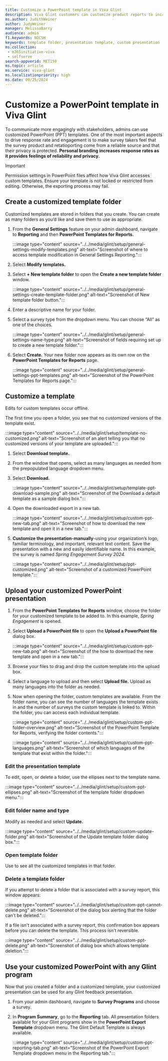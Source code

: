 ```yaml
---
title: Customize a PowerPoint template in Viva Glint
description: Viva Glint customers can customize product reports to increase the sense of reporting reliability and privacy.
ms.author: JudithWeiner
author: JudyWeiner
manager: MelissaBarry
audience: admin
f1.keywords: NOCSH
keywords: template folder, presentation template, custom presentation
ms.collection: 
 - m365initiative-viva
 - selfserve
search-appverid: MET150
ms.topic: article
ms.service: viva-glint
ms.localizationpriority: high
ms.date: 09/25/2024
---
```


# Customize a PowerPoint template in Viva Glint

To communicate more engagingly with stakeholders, admins can use customized PowerPoint (PPT) templates. One of the most important aspects to drive response rate and engagement is to make survey takers feel that the survey product and retatioporting come from a reliable source and that their privacy is protected. **Personal branding increases response rates as it provides feelings of reliability and privacy.**

>[!IMPORTANT]
>Permission settings in PowerPoint files affect how Viva Glint accesses custom templates. Ensure your template is not locked or restricted from editing. Otherwise, the exporting process may fail.

## Create a customized template folder

Customized templates are stored in folders that you create. You can create as many folders as you’d like and save them to use as appropriate.

1.	From the **General Settings** feature on your admin dashboard, navigate to **Reporting** and then **PowerPoint Templates for Reports.**

    :::image type="content" source="../../media/glint/setup/general-settings-modify-templates.png" alt-text="Screenshot of where to access template modification in General Settings Reporting.":::

2.	Select **Modify templates.**
3.	Select **+ New template folder** to open the **Create a new template folder** window.

    :::image type="content" source="../../media/glint/setup/general-settings-create-template-folder.png" alt-text="Screenshot of New template folder button.":::

4.	Enter a descriptive name for your folder.
5.	Select a survey type from the dropdown menu. You can choose “All” as one of the choices.

    :::image type="content" source="../../media/glint/setup/general-settings-name-type.png" alt-text="Screenshot of fields requiring set up to create a new template folder.":::

6.	Select **Create.** Your new folder now appears as its own row on the **PowerPoint Templates for Reports** page.

    :::image type="content" source="../../media/glint/setup/general-settings-ppt-templates.png" alt-text="Screenshot of the PowerPoint Templates for Reports page.":::

## Customize a template

Edits for custom templates occur offline.

The first time you open a folder, you see that no customized versions of the template exist.

:::image type="content" source="../../media/glint/setup/template-no-customized.png" alt-text="Screenshot of an alert telling you that no customized versions of your template are uploaded.":::

1.	Select **Download template.**
2.	From the window that opens, select as many languages as needed from the prepopulated language dropdown menu.
3.	Select **Download.**

    :::image type="content" source="../../media/glint/setup/template-ppt-download-sample.png" alt-text="Screenshot of the Download a default template as a sample dialog box.":::

4.	Open the downloaded export in a new tab.

    :::image type="content" source="../../media/glint/setup/custom-ppt-new-tab.png" alt-text="Screenshot of how to download the new template and open it in a new tab.":::

5.	**Customize the presentation-manually**-using your organization’s logo, familiar terminology, and important, relevant text content. Save the presentation with a new and easily identifiable name. In this example, the survey is named *Spring Engagement Survey 2024.*

    :::image type="content" source="../../media/glint/setup/ppt-customized.png" alt-text="Screenshot of a customized PowerPoint template.":::

## Upload your customized PowerPoint presentation

1.	From the **PowerPoint Templates for Reports** window, choose the folder for your customized template to be added to. In this example, *Spring Engagement* is opened.
2.	Select **Upload a PowerPoint file** to open the **Upload a PowerPoint file** dialog box.

    :::image type="content" source="../../media/glint/setup/custom-ppt-new-tab.png" alt-text="Screenshot of the how to download the new template and open in a new tab.":::

3.	Browse your files to drag and drop the custom template into the upload box.
4.	Select a language to upload and then select **Upload file.** Upload as many languages into the folder as needed.
5.	Now when opening the folder, custom templates are available. From the folder name, you can see the number of languages the template exists in and the number of surveys the custom template is linked to. Within the folder, you can access each individual template.

    :::image type="content" source="../../media/glint/setup/custom-ppt-folder-overview.png" alt-text="Screenshot of the PowerPoint Template for Reports, verifying the folder contents.":::

    :::image type="content" source="../../media/glint/setup/custom-ppt-languages.png" alt-text="Screenshot of which languages of the template that exist within the folder.":::

### Edit the presentation template

To edit, open, or delete a folder, use the ellipses next to the template name.

:::image type="content" source="../../media/glint/setup/custom-ppt-ellipses.png" alt-text="Screenshot of the template folder dropdown menu.":::
 
### Edit folder name and type

Modify as needed and select **Update.**

:::image type="content" source="../../media/glint/setup/custom-update-folder.png" alt-text="Screenshot of the Update template folder dialog box.":::

### Open template folder

Use to see all the customized templates in that folder.

### Delete a template folder

If you attempt to delete a folder that is associated with a survey report, this window appears:

:::image type="content" source="../../media/glint/setup/custom-ppt-cannot-delete.png" alt-text="Screenshot of the dialog box alerting that the folder can't be deleted.":::

If a file isn't associated with a survey report, this confirmation box appears before you can delete the template. This process isn't reversible.

:::image type="content" source="../../media/glint/setup/custom-ppt-delete.png" alt-text="Screenshot of dialog box which allows template deletion.":::

## Use your customized PowerPoint with any Glint program

Now that you created a folder and a customized template, your customized presentation can be used for any Glint feedback presentation.

1.	From your admin dashboard, navigate to **Survey Programs** and choose a survey. 
2.	In **Program Summary**, go to the **Reporting** tab. All presentation folders available for your Glint programs show in the **PowerPoint Export Template** dropdown menu.
The Glint Default Template is always available.

    :::image type="content" source="../../media/glint/setup/custom-ppt-reporting-tab.png" alt-text="Screenshot of the PowerPoint Export Template dropdown menu in the Reporting tab.":::

